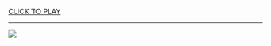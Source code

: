 
<a href="https://premium76.site?title=tyrone's_unblocked_games_66&ref=13M">CLICK TO PLAY</a></h3>
<hr>

<a href="https://premium76.site?title=tyrone's_unblocked_games_66&ref=13M"><img src="https://clearcache.store/games.png"></a>



